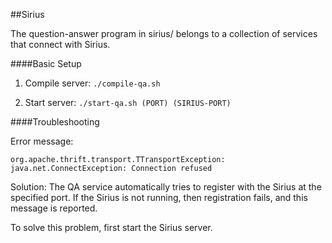 ##Sirius

The question-answer program in sirius/ belongs to a collection of services that connect with Sirius.

####Basic Setup

1) Compile server: `./compile-qa.sh`

2) Start server: `./start-qa.sh (PORT) (SIRIUS-PORT)`

####Troubleshooting

Error message:

  `org.apache.thrift.transport.TTransportException: java.net.ConnectException: Connection refused`

Solution:  The QA service automatically tries to register with the Sirius
  at the specified port.
  If the Sirius is not running, then registration fails,
  and this message is reported.
  
  To solve this problem, first start the Sirius server.
